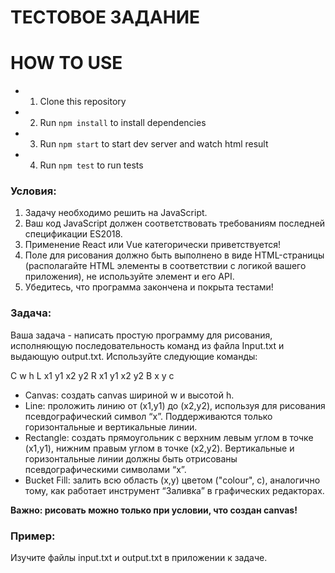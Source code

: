 # ТЕСТОВОЕ ЗАДАНИЕ

# HOW TO USE

- 1. Clone this repository
- 2. Run `npm install` to install dependencies
- 3. Run `npm start` to start dev server and watch html result
- 4. Run `npm test` to run tests

### Условия:

1. Задачу необходимо решить на JavaScript.
2. Ваш код JavaScript должен соответствовать требованиям последней спецификации ES2018.
3. Применение React или Vue категорически приветствуется!
4. Поле для рисования должно быть выполнено в виде HTML-страницы (располагайте HTML элементы в соответствии с логикой вашего приложения), не используйте элемент <canvas> и его API.
5. Убедитесь, что программа закончена и покрыта тестами!

### Задача:

Ваша задача - написать простую программу для рисования, исполняющую последовательность команд из файла Input.txt и выдающую output.txt. Используйте следующие команды:

C w h
L x1 y1 x2 y2
R x1 y1 x2 y2
B x y c

- Canvas: создать canvas шириной w и высотой h.
- Line: проложить линию от (x1,y1) до (x2,y2), используя для рисования псевдографический символ “x”. Поддерживаются только горизонтальные и вертикальные линии.
- Rectangle: создать прямоугольник с верхним левым углом в точке (x1,y1), нижним правым углом в точке (x2,y2). Вертикальные и горизонтальные линии должны быть отрисованы псевдографическими символами “x”.
- Bucket Fill: залить всю область (x,y) цветом ("colour", c), аналогично тому, как работает инструмент “Заливка” в графических редакторах.

**Важно: рисовать можно только при условии, что создан canvas!**

### Пример: 

Изучите файлы input.txt и output.txt в приложении к задаче.
